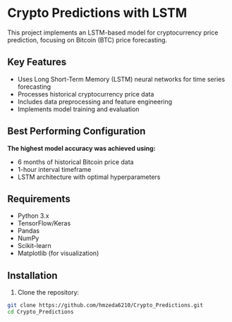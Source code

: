 # Crypto Predictions with LSTM

This project implements an LSTM-based model for cryptocurrency price prediction, focusing on Bitcoin (BTC) price forecasting.

## Key Features

- Uses Long Short-Term Memory (LSTM) neural networks for time series forecasting
- Processes historical cryptocurrency price data
- Includes data preprocessing and feature engineering
- Implements model training and evaluation

## Best Performing Configuration

**The highest model accuracy was achieved using:**
- 6 months of historical Bitcoin price data
- 1-hour interval timeframe
- LSTM architecture with optimal hyperparameters

## Requirements

- Python 3.x
- TensorFlow/Keras
- Pandas
- NumPy
- Scikit-learn
- Matplotlib (for visualization)

## Installation

1. Clone the repository:
```bash
git clone https://github.com/hmzeda6210/Crypto_Predictions.git
cd Crypto_Predictions
